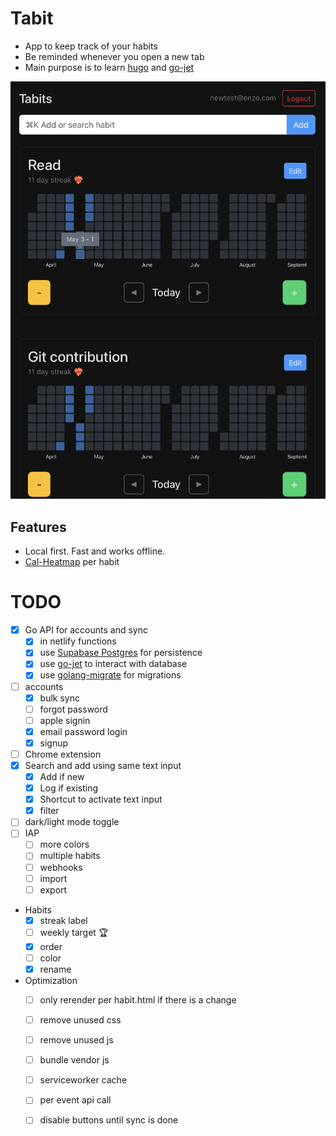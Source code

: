 # Tabit
- App to keep track of your habits
- Be reminded whenever you open a new tab
- Main purpose is to learn [hugo](https://github.com/gohugoio/hugo) and [go-jet](https://github.com/go-jet/jet)

![Screenshot](./screenshot.png)
## Features
- Local first. Fast and works offline.
- [Cal-Heatmap](https://cal-heatmap.com) per habit

# TODO
- [x] Go API for accounts and sync
  - [x] in netlify functions
  - [x] use [Supabase Postgres](https://www.netlify.com/integrations/supabase/) for persistence
  - [x] use [go-jet](https://github.com/go-jet/jet) to interact with database
  - [x] use [golang-migrate](https://github.com/golang-migrate/migrate) for migrations
- [ ] accounts
  - [x] bulk sync
  - [ ] forgot password
  - [ ] apple signin
  - [x] email password login
  - [x] signup
- [ ] Chrome extension
- [x] Search and add using same text input
  - [x] Add if new
  - [x] Log if existing
  - [x] Shortcut to activate text input
  - [x] filter
- [ ] dark/light mode toggle
- [ ] IAP
  - [ ] more colors
  - [ ] multiple habits
  - [ ] webhooks
  - [ ] import
  - [ ] export
- Habits
  - [x] streak label
  - [ ] weekly target 🏆
  - [x] order
  - [ ] color
  - [x] rename
- Optimization
  - [ ] only rerender per habit.html if there is a change
  - [ ] remove unused css
  - [ ] remove unused js
  - [ ] bundle vendor js
  - [ ] serviceworker cache
  - [ ] per event api call
  - [ ] disable buttons until sync is done

